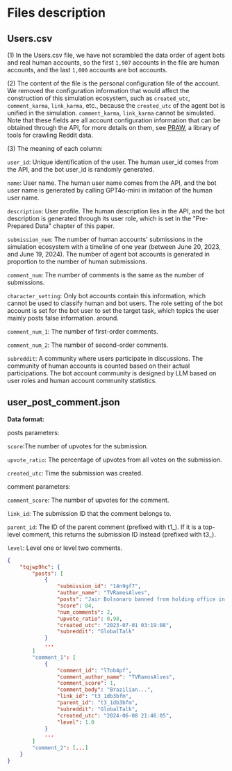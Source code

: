 # Files description

## Users.csv
(1) In the Users.csv file, we have not scrambled the data order of agent bots and real human accounts, so the first `1,907` accounts in the file are human accounts, and the last `1,000` accounts are bot accounts.

(2) The content of the file is the personal configuration file of the account. We removed the configuration information that would affect the construction of this simulation ecosystem, such as `created_utc`, `comment_karma`, `link_karma`, etc., because the `created_utc` of the agent bot is unified in the simulation. `comment_karma`, `link_karma` cannot be simulated. Note that these fields are all account configuration information that can be obtained through the API, for more details on them, see [PRAW](https://praw.readthedocs.io/en/stable/), a library of tools for crawling Reddit data.

(3) The meaning of each column:

`user_id`: Unique identification of the user. The human user_id comes from the API, and the bot user_id is randomly generated.

`name`: User name. The human user name comes from the API, and the bot user name is generated by calling GPT4o-mini in imitation of the human user name.

`description`: User profile. The human description lies in the API, and the bot description is generated through its user role, which is set in the "Pre-Prepared Data" chapter of this paper.

`submission_num`: The number of human accounts' submissions in the simulation ecosystem with a timeline of one year (between June 20, 2023, and June 19, 2024). The number of agent bot accounts is generated in proportion to the number of human submissions.

`comment_num`: The number of comments is the same as the number of submissions.

`character_setting`: Only bot accounts contain this information, which cannot be used to classify human and bot users. The role setting of the bot account is set for the bot user to set the target task, which topics the user mainly posts false information. around.

`comment_num_1`: The number of first-order comments.

`comment_num_2`: The number of second-order comments.

`subreddit`: A community where users participate in discussions. The community of human accounts is counted based on their actual participations. The bot account community is designed by LLM based on user roles and human account community statistics.

## user_post_comment.json

**Data format:**

posts parameters:

`score`:The number of upvotes for the submission.

`upvote_ratio`: The percentage of upvotes from all votes on the submission.

`created_utc`: Time the submission was created.

comment parameters:

`comment_score`: The number of upvotes for the comment.

`link_id`: The submission ID that the comment belongs to.

`parent_id`: The ID of the parent comment (prefixed with t1_). If it is a top-level comment, this returns the submission ID instead (prefixed with t3_).

`level`: Level one or level two comments.

```json
{
    "tqjwp9hc": {
        "posts": [
            {
                "submission_id": "14n9gf7",
                "author_name": "TVRamosAlves",
                "posts": "Jair Bolsonaro banned from holding office in Brazil for 8 years",
                "score": 84,
                "num_comments": 2,
                "upvote_ratio": 0.98,
                "created_utc": "2023-07-01 03:19:08",
                "subreddit": "GlobalTalk"
            }
            ...
        ]
        "comment_1": [
            {
                "comment_id": "l7ob4pf",
                "comment_author_name": "TVRamosAlves",
                "comment_score": 1,
                "comment_body": "Brazilian...",
                "link_id": "t3_1db3bfm",
                "parent_id": "t3_1db3bfm",
                "subreddit": "GlobalTalk",
                "created_utc": "2024-06-08 21:46:05",
                "level": 1.0
            }
            ...
        ]
        "comment_2": [...]
    }
}